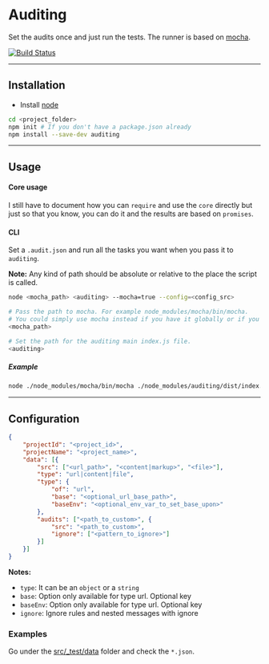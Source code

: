 # Auditing

Set the audits once and just run the tests.
The runner is based on [mocha](https://mochajs.org/).

[![Build Status](https://travis-ci.org/Sendoushi/auditing.svg?branch=master)](https://travis-ci.org/Sendoushi/auditing)

----------

## Installation

- Install [node](http://nodejs.org)

```sh
cd <project_folder>
npm init # If you don't have a package.json already
npm install --save-dev auditing
```

----------

## Usage

#### Core usage

I still have to document how you can `require` and use the `core` directly but just so that you know, you can do it and the results are based on `promises`.

#### CLI

Set a `.audit.json` and run all the tasks you want when you pass it to `auditing`.<br>

**Note:**
Any kind of path should be absolute or relative to the place the script is called.

```sh
node <mocha_path> <auditing> --mocha=true --config=<config_src>

# Pass the path to mocha. For example node_modules/mocha/bin/mocha.
# You could simply use mocha instead if you have it globally or if you're using npm scripts.
<mocha_path>

# Set the path for the auditing main index.js file.
<auditing>
```

##### Example

```sh
node ./node_modules/mocha/bin/mocha ./node_modules/auditing/dist/index.js --mocha=true --config=".audit.json"
```

-------------------

## Configuration

```json
{
    "projectId": "<project_id>",
    "projectName": "<project_name>",
    "data": [{
        "src": ["<url_path>", "<content|markup>", "<file>"],
        "type": "url|content|file",
        "type": {
            "of": "url",
            "base": "<optional_url_base_path>",
            "baseEnv": "<optional_env_var_to_set_base_upon>"
        },
        "audits": ["<path_to_custom>", {
            "src": "<path_to_custom>",
            "ignore": ["<pattern_to_ignore>"]
        }]
    }]
}
```

**Notes:**

- `type`: It can be an `object` or a `string`
- `base`: Option only available for type url. Optional key
- `baseEnv`: Option only available for type url. Optional key
- `ignore`: Ignore rules and nested messages with ignore

### Examples
Go under the [src/_test/data](src/_test/data) folder and check the `*.json`.
